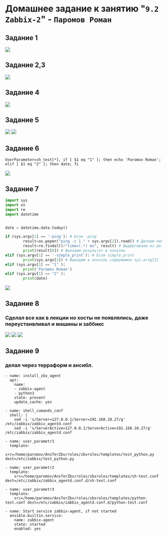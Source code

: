 # Домашнее задание к занятию "`9.2 Zabbix-2`" - `Паромов Роман`

## Задание 1
![](https://github.com/Romera14/homework_9-03/blob/main/Снимок%20экрана%202022-11-12%20в%2017.20.16.png)

## Задание 2,3
![](https://github.com/Romera14/homework_9-03/blob/main/Снимок%20экрана%202022-11-12%20в%2017.34.17.png)

## Задание 4
![](https://github.com/Romera14/homework_9-03/blob/main/Снимок%20экрана%202022-11-12%20в%2018.06.36.png)

## Задание 5
![](https://github.com/Romera14/homework_9-03/blob/main/Снимок%20экрана%202022-11-14%20в%2020.10.51.png)
![](https://github.com/Romera14/homework_9-03/blob/main/Снимок%20экрана%202022-11-14%20в%2020.31.35.png)

## Задание 6
```
UserParameter=sh_test[*], if [ $1 eq "1" ]; then echo 'Paromov Roman'; elif [ $1 eq "2" ]; then date; fi
```
![](https://github.com/Romera14/homework_9-03/blob/main/Снимок%20экрана%202022-11-15%20в%2018.26.08.png)

## Задание 7
```python
import sys
import os
import re
import datetime


date = datetime.date.today()

if (sys.argv[1] == '-ping'): # Если -ping
        result=os.popen("ping -c 1 " + sys.argv[2]).read() # Делаем пинг по заданному адресу
        result=re.findall(r"time=(.*) ms", result) # Выдёргиваем из результата время
        print(result[0]) # Выводим результат в консоль
elif (sys.argv[1] == '-simple_print'): # Если simple_print 
        print(sys.argv[2]) # Выводим в консоль содержимое sys.arvg[2]
elif (sys.argv[1] == "1" ):
        print('Paromov Roman')
elif (sys.argv[1] == "2" ):
        print(date)
```
![](https://github.com/Romera14/homework_9-03/blob/main/Снимок%20экрана%202022-11-15%20в%2018.26.08.png)

## Задание 8
### Сделал все как в лекции но хосты не появлялись, даже переустанвливал и машины и заббикс
![](https://github.com/Romera14/homework_9-03/blob/main/Снимок%20экрана%202022-11-15%20в%2018.49.20.png)
![](https://github.com/Romera14/homework_9-03/blob/main/Снимок%20экрана%202022-11-15%20в%2018.53.25.png)
![](https://github.com/Romera14/homework_9-03/blob/main/Снимок%20экрана%202022-11-15%20в%2018.55.34.png)

## Задание 9
### делал через терраформ и ансибл.
```
- name: install_zbx_agent
  apt:
    name:
    - zabbix-agent
    - python3
    state: present
    update_cache: yes

- name: shell_comands_conf
  shell: |
    sed -i 's/Server=127.0.0.1/Server=192.168.10.27/g' /etc/zabbix/zabbix_agentd.conf
    sed -i 's/ServerActive=127.0.0.1/ServerActive=192.168.10.27/g' /etc/zabbix/zabbix_agentd.conf

- name: user_parametr1
  template:
    src=/home/paromov/AnsTerZbx/roles/zbxroles/templates/test_python.py dest=/etc/zabbix/test_python.py

- name: user_parametr2
  template:
    src=/home/paromov/AnsTerZbx/roles/zbxroles/templates/sh-test.conf dest=/etc/zabbix/zabbix_agentd.conf.d/sh-test.conf

- name: user_parametr3
  template:
    src=/home/paromov/AnsTerZbx/roles/zbxroles/templates/python-test.conf dest=/etc/zabbix/zabbix_agentd.conf.d/python-test.conf

- name: Start service zabbix-agent, if not started
  ansible.builtin.service:
    name: zabbix-agent
    state: started
    enabled: yes
```
